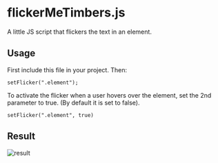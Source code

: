 # flickerMeTimbers.js
A little JS script that flickers the text in an element.
## Usage
First include this file in your project.
Then:

    setFlicker(".element");
   To activate the flicker when a user hovers over the element, set the 2nd parameter to true. (By default it is set to false).
   

    setFlicker(".element", true)
## Result
![result](https://i.imgur.com/HhhI9Hy.gif)
